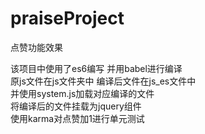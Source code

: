 # praiseProject
点赞功能效果

该项目中使用了es6编写 并用babel进行编译<br/>
原js文件在js文件夹中 编译后文件在js_es文件中<br/>
并使用system.js加载对应编译的文件<br/>
将编译后的文件挂载为jquery组件<br/>
使用karma对点赞加1进行单元测试<br/>
